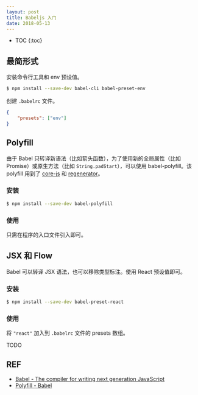 ```yaml
---
layout: post
title: Babeljs 入门
date: 2018-05-13
---
```


* TOC
{:toc}

## 最简形式

安装命令行工具和 env 预设值。

```sh
$ npm install --save-dev babel-cli babel-preset-env
```

创建 `.babelrc` 文件。

```json
{
    "presets": ["env"]
}
```

## Polyfill

由于 Babel 只转译新语法（比如箭头函数），为了使用新的全局属性（比如 Promise）或原生方法（比如 `String.padStart`），可以使用 babel-polyfill。该 polyfill 用到了 [core-js][core-js] 和 [regenerator][regenerator]。

### 安装

```sh
$ npm install --save-dev babel-polyfill
```

### 使用

只需在程序的入口文件引入即可。

## JSX 和 Flow

Babel 可以转译 JSX 语法，也可以移除类型标注。使用 React 预设值即可。

### 安装

```sh
$ npm install --save-dev babel-preset-react
```

### 使用

将 `"react"` 加入到 `.babelrc` 文件的 presets 数组。

TODO

## REF

- [Babel - The compiler for writing next generation JavaScript][home]
- [Polyfill - Babel][polyfill-usage]

[home]: https://babeljs.io/
[core-js]: https://github.com/zloirock/core-js
[regenerator]: https://facebook.github.io/regenerator/
[polyfill-usage]: https://babeljs.io/docs/usage/polyfill